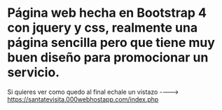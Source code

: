 # Página web hecha en Bootstrap 4 con jquery y css, realmente una página sencilla pero que tiene muy buen diseño para promocionar un servicio.

Si quieres ver como quedo al final echale un vistazo ----> https://santatevisita.000webhostapp.com/index.php
